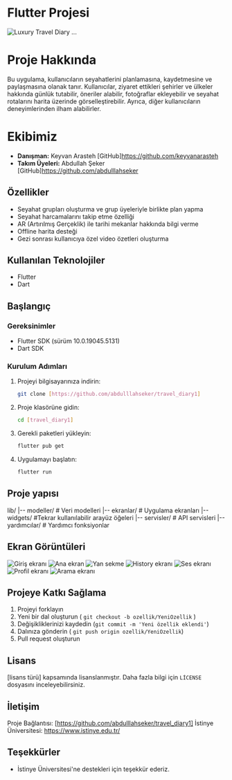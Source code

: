 # Flutter Projesi

 ![Luxury Travel Diary ...](https://encrypted-tbn0.gstatic.com/images?q=tbn:ANd9GcSiOA7OcyNHEyZqKh9Y6Hll2ayeYm7sp3-DUQ&s)

# Proje Hakkında

 Bu uygulama, kullanıcıların seyahatlerini planlamasına, kaydetmesine ve paylaşmasına olanak tanır. Kullanıcılar, ziyaret ettikleri şehirler ve ülkeler hakkında günlük tutabilir, öneriler alabilir, fotoğraflar ekleyebilir ve seyahat rotalarını harita üzerinde görselleştirebilir. Ayrıca, diğer kullanıcıların deneyimlerinden ilham alabilirler.

# Ekibimiz
+ **Danışman:** Keyvan Arasteh [GitHub]https://github.com/keyvanarasteh
+ **Takım Üyeleri:** Abdullah Şeker [GitHub]https://github.com/abdulllahseker

## Özellikler
- Seyahat grupları oluşturma ve grup üyeleriyle birlikte plan yapma
- Seyahat harcamalarını takip etme özelliği
- AR (Artırılmış Gerçeklik) ile tarihi mekanlar hakkında bilgi verme
- Offline harita desteği
- Gezi sonrası kullanıcıya özel video özetleri oluşturma

## Kullanılan Teknolojiler
- Flutter
- Dart

## Başlangıç

### Gereksinimler
- Flutter SDK (sürüm 10.0.19045.5131)
- Dart SDK 

### Kurulum Adımları 
 1. Projeyi bilgisayarınıza indirin: 
     ```bash
     git clone [https://github.com/abdulllahseker/travel_diary1]
  2. Proje klasörüne gidin:
     ```bash
     cd [travel_diary1]
  3. Gerekli paketleri yükleyin:
     ```bash
     flutter pub get
  4. Uygulamayı başlatın:
     ```bash
     flutter run

## Proje yapısı

lib/
|-- modeller/ # Veri modelleri
|-- ekranlar/ # Uygulama ekranları
|-- widgets/ #Tekrar kullanılabilir arayüz öğeleri
|-- servisler/ # API servisleri
|-- yardımcılar/ # Yardımcı fonksiyonlar



## Ekran Görüntüleri
![Giriş ekranı](images/giris_ekrani.png)
![Ana ekran](images/ana_ekran.png)
![Yan sekme](images/yan_sekme.png)
![History ekranı](images/history_ekranipng)
![Ses ekranı](images/ses_ekrani.png)
![Profil ekranı](images/profil_ekrani.png)
![Arama ekranı](images/arama_ekrani.png)
## Projeye Katkı Sağlama

1. Projeyi forklayın
2. Yeni bir dal oluşturun ( ``git checkout -b ozellik/YeniOzellik`` )
3. Değişikliklerinizi kaydedin (` git commit -m 'Yeni özellik eklendi' `)
4. Dalınıza gönderin ( `git push origin ozellik/YeniOzellik`)
5. Pull request oluşturun

## Lisans
[lisans türü] kapsamında lisanslanmıştır. Daha fazla bilgi için `LİCENSE`   dosyasını inceleyebilirsiniz.

## İletişim
Proje Bağlantısı: [https://github.com/abdulllahseker/travel_diary1]
İstinye Üniversitesi: https://www.istinye.edu.tr/

## Teşekkürler
- İstinye Üniversitesi'ne destekleri için teşekkür ederiz.